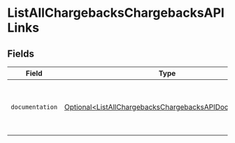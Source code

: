 # ListAllChargebacksChargebacksAPILinks


## Fields

| Field                                                                                                                            | Type                                                                                                                             | Required                                                                                                                         | Description                                                                                                                      |
| -------------------------------------------------------------------------------------------------------------------------------- | -------------------------------------------------------------------------------------------------------------------------------- | -------------------------------------------------------------------------------------------------------------------------------- | -------------------------------------------------------------------------------------------------------------------------------- |
| `documentation`                                                                                                                  | [Optional\<ListAllChargebacksChargebacksAPIDocumentation>](../../models/errors/ListAllChargebacksChargebacksAPIDocumentation.md) | :heavy_minus_sign:                                                                                                               | The URL to the generic Mollie API error handling guide.                                                                          |